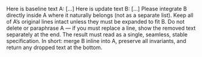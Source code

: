 Here is baseline text A: [...] Here is update text B: [...]
Please integrate B directly inside A where it naturally belongs (not as a separate list).
Keep all of A’s original lines intact unless they must be expanded to fit B.
Do not delete or paraphrase A — if you must replace a line, show the removed text separately at the end.
The result must read as a single, seamless, stable specification.
In short: merge B inline into A, preserve all invariants, and return any dropped text at the bottom.